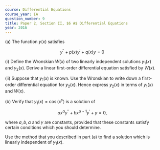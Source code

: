 ```yaml
---
course: Differential Equations
course_year: IA
question_number: 9
title: Paper 2, Section II, $6 A$ Differential Equations
year: 2016
---
```




(a) The function $y(x)$ satisfies

$$y^{\prime \prime}+p(x) y^{\prime}+q(x) y=0$$

(i) Define the Wronskian $W(x)$ of two linearly independent solutions $y_{1}(x)$ and $y_{2}(x)$. Derive a linear first-order differential equation satisfied by $W(x)$.

(ii) Suppose that $y_{1}(x)$ is known. Use the Wronskian to write down a first-order differential equation for $y_{2}(x)$. Hence express $y_{2}(x)$ in terms of $y_{1}(x)$ and $W(x)$.

(b) Verify that $y_{1}(x)=\cos \left(x^{\gamma}\right)$ is a solution of

$$a x^{\alpha} y^{\prime \prime}+b x^{\alpha-1} y^{\prime}+y=0,$$

where $a, b, \alpha$ and $\gamma$ are constants, provided that these constants satisfy certain conditions which you should determine.

Use the method that you described in part (a) to find a solution which is linearly independent of $y_{1}(x)$.